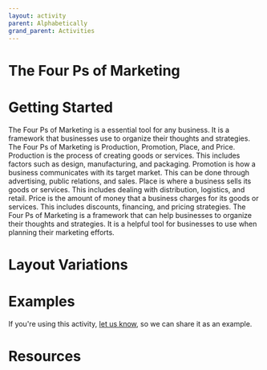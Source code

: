 ```yaml
---
layout: activity
parent: Alphabetically
grand_parent: Activities
---
```


# The Four Ps of Marketing

# Getting Started

The Four Ps of Marketing is a essential tool for any business. It is a framework that businesses use to organize their thoughts and strategies. The Four Ps of Marketing is Production, Promotion, Place, and Price. Production is the process of creating goods or services. This includes factors such as design, manufacturing, and packaging. Promotion is how a business communicates with its target market. This can be done through advertising, public relations, and sales. Place is where a business sells its goods or services. This includes dealing with distribution, logistics, and retail. Price is the amount of money that a business charges for its goods or services. This includes discounts, financing, and pricing strategies. The Four Ps of Marketing is a framework that can help businesses to organize their thoughts and strategies. It is a helpful tool for businesses to use when planning their marketing efforts.

# Layout Variations
# Examples
If you're using this activity, [let us know](https://github.com/Standards-and-Practices/structured-rapid-development/issues/new?assignees=&labels=documentation&template=example-submission.md&title=Example+of+%5Byour+pattern+here%5D), so we can share it as an example.
# Resources